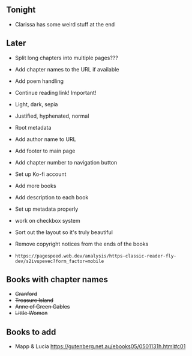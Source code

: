 ## Tonight

-  Clarissa has some weird stuff at the end

## Later

-  Split long chapters into multiple pages???
-  Add chapter names to the URL if available
-  Add poem handling

-  Continue reading link! Important!

-  Light, dark, sepia
-  Justified, hyphenated, normal

-  Root metadata
-  Add author name to URL
-  Add footer to main page
-  Add chapter number to navigation button
-  Set up Ko-fi account
-  Add more books
-  Add description to each book
-  Set up metadata properly
-  work on checkbox system
-  Sort out the layout so it's truly beautiful
-  Remove copyright notices from the ends of the books
-  `https://pagespeed.web.dev/analysis/https-classic-reader-fly-dev/s2ivupevec?form_factor=mobile`

## Books with chapter names

-  ~~Cranford~~
-  ~~Treasure Island~~
-  ~~Anne of Green Gables~~
-  ~~Little Women~~

## Books to add

-  Mapp & Lucia https://gutenberg.net.au/ebooks05/0501131h.html#c01
